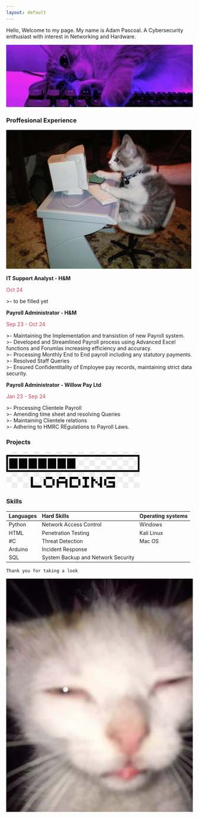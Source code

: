 ```yaml
---
layout: default
---
```

Hello, Welcome to my page. My name is Adam Pascoal. A Cybersecurity enthusiast with interest in Networking and Hardware.

![CAT1](catonkeyboard.png)

### Proffesional Experience
![workingcat](workingcat.png)

<b>IT Support Analyst - H&M <br /> </b>   
<p style ="color:#ce4257"> Oct 24 </p>
>- to be filled yet

<b>Payroll Administrator - H&M  <br /></b>
<p style ="color:#ce4257">  Sep 23 - Oct 24 </p>
>-  Maintaining the Implementation and transistion of new Payroll system.<br />
>- Developed and Streamlined Payroll process using Advanced Excel functions and Forumlas increasing efficiency and accuracy.<br />
>- Processing Monthly End to End payroll including any statutory payments. <br />
>- Resolved Staff Queries <br />
>- Ensured Confidentitality of Employee pay records, maintaining strict data security.

<b>Payroll Administrator - Willow Pay Ltd <br /> </b> 
<p style ="color:#ce4257">  Jan 23 - Sep 24 </p>
>- Processing Clientele Payroll <br />
>- Amending time sheet and resolving Queries <br />
>- Maintaining Clientele relations <br />
>- Adhering to HMRC REgulations to Payroll Laws. 

### Projects

![CATO](png-transparent-black-loading-illustration-t-shirt-wall-decal-sticker-polyvinyl-chloride-loading-angle-text-rectangle-thumbnail.png)

### Skills

|Languages  | Hard Skills   | Operating systems | 
|:-----------------|:----------------------|:------|
| Python   | Network Access Control| Windows  | 
| HTML     | Penetration Testing   | Kali Linux |
| #C       | Threat Detection      | Mac OS   |
| Arduino  | Incident Response     |          |
| SQL      | System Backup and Network Security

```
Thank you for taking a look 
```
![catlooking](catlooking.png)
